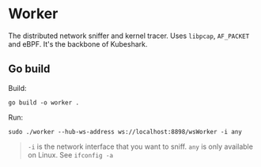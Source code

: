 # Worker

The distributed network sniffer and kernel tracer. Uses `libpcap`, `AF_PACKET` and eBPF. It's the backbone of Kubeshark.

## Go build

Build:

```shell
go build -o worker .
```

Run:

```shell
sudo ./worker --hub-ws-address ws://localhost:8898/wsWorker -i any
```

> `-i` is the network interface that you want to sniff. `any` is only available on Linux. See `ifconfig -a`
